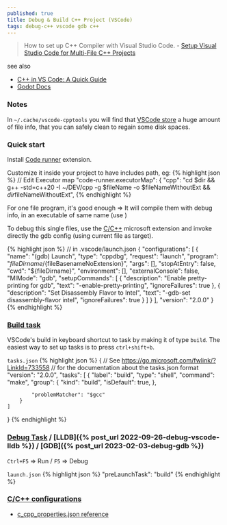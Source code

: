 ```yaml
---
published: true
title: Debug & Build C++ Project (VSCode)
tags: debug-c++ vscode gdb c++
---
```

> How to set up C++ Compiler with Visual Studio Code. - [Setup Visual Studio Code for Multi-File C++ Projects](https://dev.to/talhabalaj/setup-visual-studio-code-for-multi-file-c-projects-1jpi)

see also
- [C++ in VS Code: A Quick Guide](https://www.youtube.com/watch?v=qeEcV6u1kV4&t=24s)
- [Godot Docs](https://docs.godotengine.org/en/latest/contributing/development/configuring_an_ide/visual_studio_code.html)

### Notes
In  `~/.cache/vscode-cpptools` you will find that [VSCode store](https://github.com/microsoft/vscode-cpptools/issues/12066) a huge amount of file info, that you can safely clean to regain some disk spaces.


### Quick start
Install [Code runner](https://marketplace.visualstudio.com/items?itemName=formulahendry.code-runner) extension.

Customize it inside your project to have includes path, eg:
{% highlight json %}
// Edit Executor map
"code-runner.executorMap": {
        "cpp": "cd $dir && g++ -std=c++20 -I ~/DEV/cpp -g $fileName -o $fileNameWithoutExt && $dir$fileNameWithoutExt",
{% endhighlight %}

For one file program, it's good enough => It will compile them with debug info, in an executable of same name (use )

To debug this single files, use the [C/C++](https://marketplace.visualstudio.com/items?itemName=ms-vscode.cpptools) microsoft extension and invoke directly the gdb config (using current file as target).

{% highlight json %}
// in .vscode/launch.json
{
  "configurations": [
    {
      "name": "(gdb) Launch",
      "type": "cppdbg",
      "request": "launch",
      "program": "${fileDirname}/${fileBasenameNoExtension}",
      "args": [],
      "stopAtEntry": false,
      "cwd": "${fileDirname}",
      "environment": [],
      "externalConsole": false,
      "MIMode": "gdb",
      "setupCommands": [
        {
          "description": "Enable pretty-printing for gdb",
          "text": "-enable-pretty-printing",
          "ignoreFailures": true
        },
        {
          "description": "Set Disassembly Flavor to Intel",
          "text": "-gdb-set disassembly-flavor intel",
          "ignoreFailures": true
        }
      ]
    }
  ],
  "version": "2.0.0"
}
{% endhighlight %}


### [Build task](https://code.visualstudio.com/Docs/editor/tasks)

VSCode's build in keyboard shortcut to task by making it of type `build`. The easiest way to set up tasks is to press `ctrl+shift+b`.

`tasks.json` 
{% highlight json %}
{
    // See https://go.microsoft.com/fwlink/?LinkId=733558
    // for the documentation about the tasks.json format
    "version": "2.0.0",
    "tasks": [
        {
            "label": "build",
            "type": "shell",
            "command": "make",
            "group": {
                "kind": "build",
                "isDefault": true,
            },
            
            "problemMatcher": "$gcc"
        }
    ]
}
{% endhighlight %}

### [Debug Task](https://code.visualstudio.com/docs/editor/debugging) / [LLDB]({% post_url 2022-09-26-debug-vscode-lldb %}) / [GDB]({% post_url 2023-02-03-debug-gdb %})
`Ctrl+F5` => Run / `F5` => Debug

`launch.json`
{% highlight json %}
"preLaunchTask": "build"
{% endhighlight %}


### [C/C++ configurations](https://code.visualstudio.com/docs/cpp/config-msvc#_cc-configurations)
- [c_cpp_properties.json reference](https://code.visualstudio.com/docs/cpp/c-cpp-properties-schema-reference)
